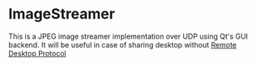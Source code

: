 # ImageStreamer
This is a JPEG image streamer implementation over UDP using Qt's GUI backend. It will be useful in case of sharing desktop without [Remote Desktop Protocol](https://en.wikipedia.org/wiki/Remote_Desktop_Protocol)
